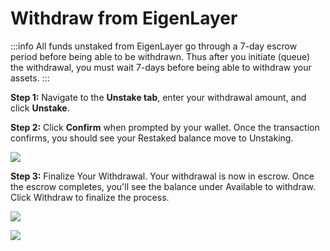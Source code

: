 # Withdraw from EigenLayer

:::info
All funds unstaked from EigenLayer go through a 7-day escrow period before being able to be withdrawn. Thus after you initiate (queue) the withdrawal, you must wait 7-days before being able to withdraw your assets.
:::

**Step 1:** Navigate to the **Unstake tab**, enter your withdrawal amount, and click **Unstake**.


**Step 2:** Click **Confirm** when prompted by your wallet. Once the transaction confirms, you should see your Restaked balance move to Unstaking.

![](https://lh7-us.googleusercontent.com/Ol33uK-uNL7K5vXmWDyI_eVWQOT75Jx7kR9Q75Qn5547ExC0KwfBFn6SikZgfOIYqU2od1OSjXlsA9WXpDa653AXPc38mNQ9ESmSZX0pPxGnleA9QFOgSTpCEYzkzr051HyJwlvMMNpfdS_BBvxARz0)

**Step 3:** Finalize Your Withdrawal. Your withdrawal is now in escrow. Once the escrow completes, you'll see the balance under Available to withdraw. Click Withdraw to finalize the process.

![](https://lh7-us.googleusercontent.com/VXO97JjR5VLDR8u0afZ6g9bq2zDScyP_UyQ4tkkc8J2IYWgfUIOUxIm08micsb8_kIne-aftSKuzwHBpoJV0NUGbWil-Zw0fUHdYUMgte5k6DbEj8dxpSvLT3V3k_DS78BO6c9GG3nDids7LGOyLbME)

![](https://lh7-us.googleusercontent.com/RLMOGvPSu2_BPRIu4o32LZIKFgSOySe8tatR67-pGsFPZxVmk1RSLvkNT_FHXcZUDtP8eINc2EQUG3y4X0yVM7l6Ly1q2iE8v1j6VDr7vI1wtR4GqKBsrLgc9pUwMvzu9UeXQbsumCSlGPNRiX9-1vA)
